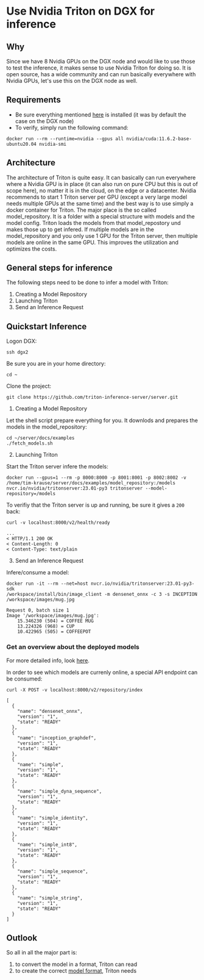 # Use Nvidia Triton on DGX for inference

## Why

Since we have 8 Nvidia GPUs on the DGX node and would like to use those to test the inference, it makes sense to use Nvidia Triton for doing so. It is open source, has a wide community and can run basically everywhere with Nvidia GPUs, let's use this on the DGX node as well.

## Requirements

- Be sure everything mentioned [here](https://docs.nvidia.com/datacenter/cloud-native/container-toolkit/install-guide.html#docker) is installed (it was by default the case on the DGX node)
- To verify, simply run the following command:
```
docker run --rm --runtime=nvidia --gpus all nvidia/cuda:11.6.2-base-ubuntu20.04 nvidia-smi
```

## Architecture

The architecture of Triton is quite easy. It can basically can run everywhere where a Nvidia GPU is in place (it can also run on pure CPU but this is out of scope here), no matter it is in the cloud, on the edge or a datacenter.
Nvidia recommends to start 1 Triton server per GPU (except a very large model needs multiple GPUs at the same time) and the best way is to use simply a docker container for Triton.
The major place is the so called model_repository. It is a folder with a special structure with models and the model config. Triton loads the models from that model_repostory und makes those up to get infered. If multiple models are in the model_repository and you only use 1 GPU for the Triton server, then multiple models are online in the same GPU. This improves the utilization and optimizes the costs.

## General steps for inference

The following steps need to be done to infer a model with Triton:
1. Creating a Model Repository
2. Launching Triton
3. Send an Inference Request


## Quickstart Inference

Logon DGX:
```
ssh dgx2
```

Be sure you are in your home directory:
```
cd ~
```

Clone the project:
```
git clone https://github.com/triton-inference-server/server.git
```

1. Creating a Model Repository

Let the shell script prepare everything for you. It downlods and prepares the models in the model_repository:
```
cd ~/server/docs/examples
./fetch_models.sh
```

2. Launching Triton

Start the Triton server infere the models:
```
docker run --gpus=1 --rm -p 8000:8000 -p 8001:8001 -p 8002:8002 -v /home/tim-krause/server/docs/examples/model_repository:/models nvcr.io/nvidia/tritonserver:23.01-py3 tritonserver --model-repository=/models
```

To verifiy that the Triton server is up and running, be sure it gives a `200` back:

```
curl -v localhost:8000/v2/health/ready

...
< HTTP/1.1 200 OK
< Content-Length: 0
< Content-Type: text/plain
```

3. Send an Inference Request

Infere/consume a model:
```
docker run -it --rm --net=host nvcr.io/nvidia/tritonserver:23.01-py3-sdk
/workspace/install/bin/image_client -m densenet_onnx -c 3 -s INCEPTION /workspace/images/mug.jpg

Request 0, batch size 1
Image '/workspace/images/mug.jpg':
    15.346230 (504) = COFFEE MUG
    13.224326 (968) = CUP
    10.422965 (505) = COFFEEPOT
```



### Get an overview about the deployed models

For more detailed info, look [here](https://github.com/triton-inference-server/server/blob/main/docs/protocol/extension_model_repository.md).

In order to see which models are currenly online, a special API endpoint can be consumed:
```
curl -X POST -v localhost:8000/v2/repository/index

[
  {
    "name": "densenet_onnx",
    "version": "1",
    "state": "READY"
  },
  {
    "name": "inception_graphdef",
    "version": "1",
    "state": "READY"
  },
  {
    "name": "simple",
    "version": "1",
    "state": "READY"
  },
  {
    "name": "simple_dyna_sequence",
    "version": "1",
    "state": "READY"
  },
  {
    "name": "simple_identity",
    "version": "1",
    "state": "READY"
  },
  {
    "name": "simple_int8",
    "version": "1",
    "state": "READY"
  },
  {
    "name": "simple_sequence",
    "version": "1",
    "state": "READY"
  },
  {
    "name": "simple_string",
    "version": "1",
    "state": "READY"
  }
]
```

## Outlook

So all in all the major part is:
1. to convert the model in a format, Triton can read
2. to create the correct [model format](https://github.com/triton-inference-server/server/blob/main/docs/user_guide/model_configuration.md), Triton needs
